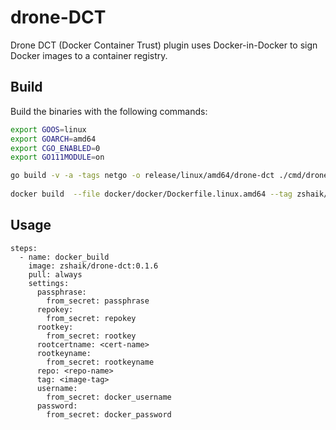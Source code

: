 # drone-DCT

Drone DCT (Docker Container Trust) plugin uses Docker-in-Docker to sign Docker images to a container registry.

## Build

Build the binaries with the following commands:

```bash
export GOOS=linux
export GOARCH=amd64
export CGO_ENABLED=0
export GO111MODULE=on

go build -v -a -tags netgo -o release/linux/amd64/drone-dct ./cmd/drone-dct
    
docker build  --file docker/docker/Dockerfile.linux.amd64 --tag zshaik/drone-dct:0.1.6 . --no-cache
```

## Usage

```
steps:
  - name: docker_build
    image: zshaik/drone-dct:0.1.6
    pull: always
    settings:
      passphrase:
        from_secret: passphrase
      repokey:
        from_secret: repokey
      rootkey:
        from_secret: rootkey
      rootcertname: <cert-name>
      rootkeyname:
        from_secret: rootkeyname
      repo: <repo-name>
      tag: <image-tag>
      username:
        from_secret: docker_username
      password:
        from_secret: docker_password
```
